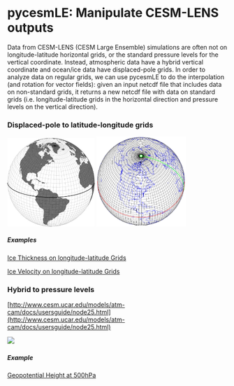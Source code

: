 # pycesmLE: Manipulate CESM-LENS outputs

Data from CESM-LENS (CESM Large Ensemble) simulations are often not on longitude-latitude horizontal grids, or the standard pressure levels for the vertical coordinate. Instead, atmospheric data have a hybrid vertical coordinate and ocean/ice data have displaced-pole grids. In order to analyze data on regular grids, we can use pycesmLE to do the interpolation (and rotation for vector fields): given an input netcdf file that includes data on non-standard grids, it returns a new netcdf file with data on standard grids (i.e. longitude-latitude grids in the horizontal direction and pressure levels on the vertical direction).  

### Displaced-pole to latitude-longitude grids

<img src="examples/greenland_pole_grid.jpg" style="width:200px">
<img src="examples/grid_lat_lon.png" style="width:205px">

##### Examples

[Ice Thickness on longitude-latitude Grids](examples/ice_thickness_on_lonlat_grids.py)

[Ice Velocity on longitude-latitude Grids](examples/ice_velocity_on_lonlat_grids.py)

### Hybrid to pressure levels
[http://www.cesm.ucar.edu/models/atm-cam/docs/usersguide/node25.html](http://www.cesm.ucar.edu/models/atm-cam/docs/usersguide/node25.html)

<img src="http://www.cesm.ucar.edu/models/atm-cam/docs/usersguide/img15.gif" style="width: 500px">


##### Example

[Geopotential Height at 500hPa](examples/500hPa_geopotential_height.py)
